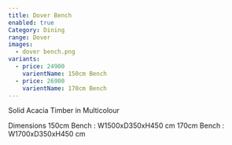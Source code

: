 ```yaml
---
title: Dover Bench
enabled: true
Category: Dining
range: Dover
images:
  - dover bench.png
variants:
  - price: 24900
    varientName: 150cm Bench
  - price: 26900
    varientName: 170cm Bench
---
```


Solid Acacia Timber in Multicolour

Dimensions
150cm Bench : W1500xD350xH450 cm
170cm Bench : W1700xD350xH450 cm
